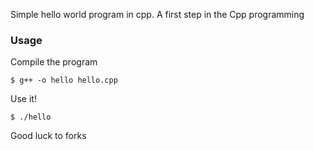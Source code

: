 Simple hello world program in cpp. A first step in the Cpp programming

### Usage
Compile the program 

	$ g++ -o hello hello.cpp

Use it!

	$ ./hello


Good luck to forks
